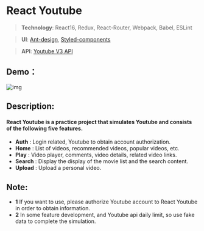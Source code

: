 # React Youtube

> **Technology**: React16, Redux, React-Router, Webpack, Babel, ESLint

> **UI**: [Ant-design](https://ant.design/), [Styled-components](https://www.styled-components.com/)

> **API**: [Youtube V3 API](https://developers.google.com/youtube/v3/getting-started)

## Demo：

![img](https://github.com/HsienW/demo-repository-/blob/master/react-youtube-demo-v1.gif)

## Description:
#### React Youtube is a practice project that simulates Youtube and consists of the following five features.

- **Auth** : Login related, Youtube to obtain account authorization.
- **Home** : List of videos, recommended videos, popular videos, etc.
- **Play** : Video player, comments, video details, related video links.
- **Search** : Display the display of the movie list and the search content.
- **Upload** : Upload a personal video.

## Note:

- **1** If you want to use, please authorize Youtube account to React Youtube in order to obtain information.
- **2** In some feature development, and Youtube api daily limit, so use fake data to complete the simulation.